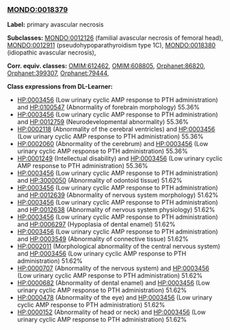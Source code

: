 
### [MONDO:0018379](http://purl.obolibrary.org/obo/MONDO_0018379)
**Label:** primary avascular necrosis

**Subclasses:** [MONDO:0012126](http://purl.obolibrary.org/obo/MONDO_0012126) (familial avascular necrosis of femoral head), [MONDO:0012911](http://purl.obolibrary.org/obo/MONDO_0012911) (pseudohypoparathyroidism type 1C), [MONDO:0018380](http://purl.obolibrary.org/obo/MONDO_0018380) (idiopathic avascular necrosis), 

**Corr. equiv. classes:** [OMIM:612462](http://purl.obolibrary.org/obo/OMIM_612462), [OMIM:608805](http://purl.obolibrary.org/obo/OMIM_608805), [Orphanet:86820](http://www.orpha.net/ORDO/Orphanet_86820), [Orphanet:399307](http://www.orpha.net/ORDO/Orphanet_399307), [Orphanet:79444](http://www.orpha.net/ORDO/Orphanet_79444), 

**Class expressions from DL-Learner:**

- [HP:0003456](http://purl.obolibrary.org/obo/HP_0003456) (Low urinary cyclic AMP response to PTH administration) and [HP:0100547](http://purl.obolibrary.org/obo/HP_0100547) (Abnormality of forebrain morphology) 55.36%
- [HP:0003456](http://purl.obolibrary.org/obo/HP_0003456) (Low urinary cyclic AMP response to PTH administration) and [HP:0012759](http://purl.obolibrary.org/obo/HP_0012759) (Neurodevelopmental abnormality) 55.36%
- [HP:0002118](http://purl.obolibrary.org/obo/HP_0002118) (Abnormality of the cerebral ventricles) and [HP:0003456](http://purl.obolibrary.org/obo/HP_0003456) (Low urinary cyclic AMP response to PTH administration) 55.36%
- [HP:0002060](http://purl.obolibrary.org/obo/HP_0002060) (Abnormality of the cerebrum) and [HP:0003456](http://purl.obolibrary.org/obo/HP_0003456) (Low urinary cyclic AMP response to PTH administration) 55.36%
- [HP:0001249](http://purl.obolibrary.org/obo/HP_0001249) (Intellectual disability) and [HP:0003456](http://purl.obolibrary.org/obo/HP_0003456) (Low urinary cyclic AMP response to PTH administration) 55.36%
- [HP:0003456](http://purl.obolibrary.org/obo/HP_0003456) (Low urinary cyclic AMP response to PTH administration) and [HP:3000050](http://purl.obolibrary.org/obo/HP_3000050) (Abnormality of odontoid tissue) 51.62%
- [HP:0003456](http://purl.obolibrary.org/obo/HP_0003456) (Low urinary cyclic AMP response to PTH administration) and [HP:0012639](http://purl.obolibrary.org/obo/HP_0012639) (Abnormality of nervous system morphology) 51.62%
- [HP:0003456](http://purl.obolibrary.org/obo/HP_0003456) (Low urinary cyclic AMP response to PTH administration) and [HP:0012638](http://purl.obolibrary.org/obo/HP_0012638) (Abnormality of nervous system physiology) 51.62%
- [HP:0003456](http://purl.obolibrary.org/obo/HP_0003456) (Low urinary cyclic AMP response to PTH administration) and [HP:0006297](http://purl.obolibrary.org/obo/HP_0006297) (Hypoplasia of dental enamel) 51.62%
- [HP:0003456](http://purl.obolibrary.org/obo/HP_0003456) (Low urinary cyclic AMP response to PTH administration) and [HP:0003549](http://purl.obolibrary.org/obo/HP_0003549) (Abnormality of connective tissue) 51.62%
- [HP:0002011](http://purl.obolibrary.org/obo/HP_0002011) (Morphological abnormality of the central nervous system) and [HP:0003456](http://purl.obolibrary.org/obo/HP_0003456) (Low urinary cyclic AMP response to PTH administration) 51.62%
- [HP:0000707](http://purl.obolibrary.org/obo/HP_0000707) (Abnormality of the nervous system) and [HP:0003456](http://purl.obolibrary.org/obo/HP_0003456) (Low urinary cyclic AMP response to PTH administration) 51.62%
- [HP:0000682](http://purl.obolibrary.org/obo/HP_0000682) (Abnormality of dental enamel) and [HP:0003456](http://purl.obolibrary.org/obo/HP_0003456) (Low urinary cyclic AMP response to PTH administration) 51.62%
- [HP:0000478](http://purl.obolibrary.org/obo/HP_0000478) (Abnormality of the eye) and [HP:0003456](http://purl.obolibrary.org/obo/HP_0003456) (Low urinary cyclic AMP response to PTH administration) 51.62%
- [HP:0000152](http://purl.obolibrary.org/obo/HP_0000152) (Abnormality of head or neck) and [HP:0003456](http://purl.obolibrary.org/obo/HP_0003456) (Low urinary cyclic AMP response to PTH administration) 51.62%


